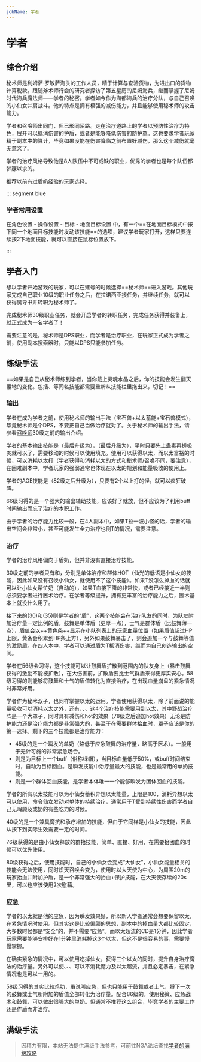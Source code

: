 ```yaml
---
jobName: 学者
---
```


# 学者
<FloatTOC />

## 综合介绍

秘术师是利姆萨·罗敏萨海关的工作人员，精于计算与查验货物，为进出口的货物计算税款。跟随斧术师行会的研究者探访了第五星历的尼姆海兵，继而掌握了尼姆时代海兵魔法师——学者的秘密。学者如今作为海都海兵的治疗分队，与自己召唤的小仙女并肩战斗。他的特点是拥有极强的减伤能力，并且能够使用秘术师的攻击能力。

学者和召唤师出同门，但已形同陌路。走在治疗道路上的学者以预防性治疗为特色，展开可以抵消伤害的护盾，或者是能够降低伤害的防护罩。这也要求学者玩家精于副本中的算计，毕竟如果没能在伤害降临之前布置好减伤，那么这个减伤就毫无意义了。

学者的治疗风格导致他是8人队伍中不可或缺的职业，优秀的学者也是每个队伍都梦寐以求的。

推荐以前有过盾奶经验的玩家选择。

::: segment blue
### 学者常用设置

在角色设置 - 操作设置 - 目标 - 地面目标设置 中，有一个==在地面目标模式中按下同一个地面目标技能时发动该技能==的选项，建议学者玩家打开，这样只要连续按2下地面技能，就可以直接在鼠标位置放下<Action name="野战治疗阵" />。

:::

## 学者入门

想以学者开始游戏的玩家，可以在建号的时候选择==秘术师==进入游戏。其他玩家完成自己职业10级的职业任务之后，在拉诺西亚接任务<quest name="如何加入秘术师行会" />，并继续<quest name="战场上的谋略" />任务，就可以获得魔导书并转职为秘术师了。

完成秘术师30级职业任务<quest name="秘术最高级命题的证明" type="plus" />，就会开启学者的转职任务<quest name="被遗忘的学问" type="plus" />，完成任务获得<item name="学者之证" />并装备上，就正式成为一名学者了！

需要注意的是，秘术师是DPS职业，而学者是治疗职业，在玩家正式成为学者之前，使用副本搜索器时，只能以DPS只能参加任务。

## 练级手法

==如果是自己从秘术师练到学者，当你戴上灵魂水晶之后，你的技能会发生翻天覆地的变化。包括<Action name="毁坏" />、<Action name="能量吸收" />等同名技能都需要重新从技能栏里拖出来，切记！==

<IncludePage file="_includes/basic/healer.md" />

### 输出

学者在成为学者之前，使用秘术师的输出手法（宝石兽+以太蓄能+宝石兽模式），毕竟秘术师是个DPS，不要把自己当做治疗就对了。关于秘术师的输出手法，请参看[召唤师](/job/summoner.md)30级之前的输出介绍。

学者的基本输出技能是<Action name="毒菌" />（最后升级为<Action name="蛊毒法" />），<Action name="毁灭" />（最后升级为<Action name="极炎法" />），平时只要先上蛊毒再搓极炎就可以了，需要移动的时候可以使用<Action name="毁坏" />填充。使用<Action name="以太超流" />可以获得以太，而以太富裕的时候，可以消耗以太打<Action name="能量吸收" />（学者获得和消耗以太的方式和秘术师/召唤不同，要注意），在困难副本中，学者玩家的强弱通常也体现在以太的规划和能量吸收的使用上。

学者的AOE技能是<Action name="破阵法" />（82级之后升级为<Action name="裂阵法" />），只要有2个以上打的怪，就可以疯狂破阵。

66级习得的<Action name="连环计" />是一个强大的输出辅助技能，应该好了就放，但不应该为了利用buff时间输出而忘了治疗的本职工作。

由于学者的治疗能力比较一般，在4人副本中，如果T拉一波小怪的话，学者的输出空间会非常小，甚至可能发生全力治疗也倒T的情况，需要注意。

### 治疗

学者的治疗风格偏向于盾奶，但并非没有直接治疗技能。

30级之前的学者只有<Action name="医术" />和<Action name="仙光的低语" />，分别是单体治疗和群体HOT（仙光的低语是小仙女的技能，因此如果没有召唤小仙女，就使用不了这个技能）。如果T没怎么掉血的话就可以让小仙女帮忙奶（自动的），如果T血接下降的非常快，或者已经接近一半则必须要学者进行医术治疗。在学者等级提升，拥有更丰富的治疗能力之后，医术基本上就没什么用了。

接下来的<Action name="鼓舞激励之策" />(30)和<Action name="士气高扬之策" />(35)则是学者的“盾”，这两个技能会在治疗队友的同时，为队友附加治疗量一定比例的盾，鼓舞是单体盾（更厚一点），士气是群体盾（比鼓舞薄一点），盾值会以++黄色条++显示在小队列表上的玩家血量位置（如果盾值超过HP上限，黄条会积累到HP条上方），另外如果鼓舞暴击了，则会追加一个与鼓舞等值的激励盾。在四人本中，学者可以通过盾为T抵消伤害，继而为自己创造输出的空间。

学者在56级会习得<Action name="展开战术" />，这个技能可以让鼓舞盾扩散到范围内的队友身上（暴击鼓舞获得的激励不能被扩散），在大伤害前，扩散盾要比士气群盾来得更厚实安心。58级习得的<Action name="应急战术" />则能够将鼓舞和士气的盾值转化为直接治疗，在出现血量崩盘的紧急情况时非常好用。

学者作为秘术双子，也同样掌握以太的运用。学者使用<Action name="以太超流" />获得以太，除了前面说的能量吸收可以消耗以太之外，还有<Action name="生命活性法" />、<Action name="野战治疗阵" />、<Action name="不屈不挠之策" />、<Action name="深谋远虑之策" />这4个治疗技能需要用到以太，其中野战治疗阵是一个大罩子，同时具有减伤和hot的效果（78级之后追加hot效果）无论是防护能力还是治疗能力都是非常强大的，甚至于在需要群体抬血时，罩子应该是你的第一选择。剩下的三个技能都是治疗能力：

* 45级的<Action name="生命活性法" />是一个瞬发的单奶（略低于应急鼓舞的治疗量，略高于医术）。一般用于无计可施的非常紧急场合。
* <Action name="深谋远虑之策" />则是为目标上一个buff（俗称绿帽），当目标血量低于50%，或buff时间结束时，自动为目标回血。是瞬发技能中治疗量最大的技能，也是最常用的单奶技能。
* <Action name="不屈不挠之策" />则是一个群体回血技能，是学者本体唯一一个能够瞬发为团体回血的技能。

学者的所有以太技能可以为小仙女蓄积异想以太能量，上限是100，消耗异想以太可以使用<Action name="以太契约" />，命令仙女发动对单体的持续治疗，通常用于T受到持续性伤害而学者自己无暇顾及或奶的有些吃力的时候。

40级的<Action name="异想的幻光" />是一个兼具魔抗和承疗增加的技能，但由于它同样是小仙女的技能，因此从按下到实际生效需要一定的时间。

76级获得的<Action name="异想的祥光" />是由小仙女释放的群抬技能，简单、直接、好用，在需要抬团血的时候可以优先使用。

80级获得<Action name="炽天召唤" />之后，使用技能时，自己的小仙女会变成“大仙女”，小仙女能量相关的技能会无法使用，同时炽天召唤会变为<Action name="慰藉" />，使用时以大天使为中心，为周围20m的玩家抬血并附加护盾，是一个非常强大的抬血+保护技能，在大天使存续的20s里，可以也应该使用2次慰藉。

### 应急

学者的以太就是他的应急，因为瞬发效果好，所以新人学者通常会想要保留以太，在紧急情况时使用。但其实这是比较偏颇的思想，副本中的掉血量大都比较固定，大多数时候都是“安全”的，并不需要“应急”。而以太超流的CD是1分钟，因此学者玩家需要能够安排好在1分钟里消耗掉这3个以太，但这不是很容易的事，需要慢慢掌握。

在确实紧急的情况中，可以使用<Action name="转化" />吃掉仙女，获得三个以太的同时，提升自身治疗魔法的治疗量。另外<Action name="秘策" />可以使<Action name="鼓舞激励之策" />、<Action name="士气高扬之策" />、<Action name="不屈不挠之策" />、<Action name="深谋远虑之策" />可以不消耗魔力及以太超流，并且必定暴击，在紧急情况也是可以一用的。

58级习得的<Action name="应急战术" />其实比较鸡肋，虽说叫应急，但也只能用于鼓舞或者士气，将下一次的<Action name="鼓舞激励之策">鼓舞</Action>或<Action name="士气高扬之策">士气</Action>所附加的盾值全部转化为治疗量。配合86级的<Action name="生命回生法" />，使用秘策、应急战术和鼓舞，可以做出很强大的单奶。但通常不推荐这么组合，毕竟学者的主要工作还是作盾而非治疗。

## 满级手法

> 因精力有限，本站无法提供满级手法参考，可前往NGA论坛查找[学者的满级攻略](https://bbs.nga.cn/thread.php?key=%E5%AD%A6%E8%80%85&fid=698)
